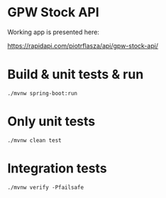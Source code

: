 # GPW Stock API

Working app is presented here:  

https://rapidapi.com/piotrflasza/api/gpw-stock-api/

# Build & unit tests & run

```
./mvnw spring-boot:run
```

# Only unit tests

```
./mvnw clean test
```

# Integration tests

```
./mvnw verify -Pfailsafe
```
